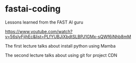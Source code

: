 # fastai-coding
Lessons learned from the FAST AI guru

https://www.youtube.com/watch?v=56sIyFjihEc&list=PLfYUBJiXbdtSLBPJ1GMx-sQWf6iNhb8mM

The first lecture talks about install python using Mamba

The second lecture talks about using git for project CDN
